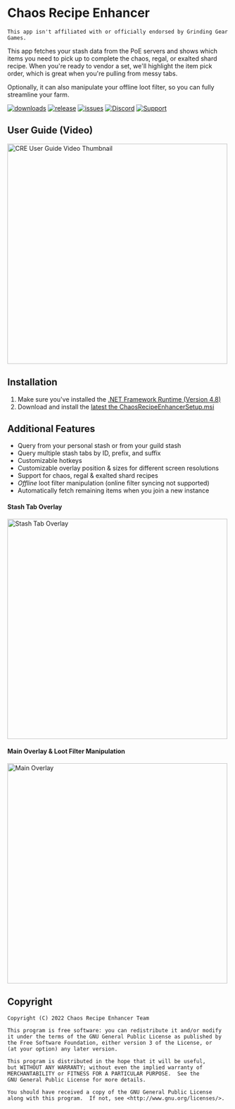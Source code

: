 # Chaos Recipe Enhancer

``` This app isn't affiliated with or officially endorsed by Grinding Gear Games. ```

This app fetches your stash data from the PoE servers and shows which items you need to pick up to complete the chaos, regal, or exalted shard recipe. When you're ready to vendor a set, we'll highlight the item pick order, which is great when you're pulling from messy tabs. 

Optionally, it can also manipulate your offline loot filter, so you can fully streamline your farm.

[![downloads][downloads-badge]][releases-link]
[![release][releases-badge]][releases-link]
[![issues][issues-badge]][issues-link]
[![Discord][discord-badge]][discord-link]
[![Support][support-badge]][support-link]

## User Guide (Video)

<a href="https://www.youtube.com/watch?v=7umgTuN8bMU">
    <img src="https://github.com/ChaosRecipeEnhancer/EnhancePoEApp/blob/master/DocumentationAssets/User-Guide-Thumbnail.png" width="500" alt="CRE User Guide Video Thumbnail">
</a>

## Installation

1. Make sure you've installed the [.NET Framework Runtime (Version 4.8)][dotnet-framework-link]
2. Download and install the [latest the ChaosRecipeEnhancerSetup.msi][releases-link]

## Additional Features

 - Query from your personal stash or from your guild stash
 - Query multiple stash tabs by ID, prefix, and suffix
 - Customizable hotkeys
 - Customizable overlay position & sizes for different screen resolutions
 - Support for chaos, regal & exalted shard recipes
 - *Offline* loot filter manipulation (online filter syncing not supported)
 - Automatically fetch remaining items when you join a new instance

#### Stash Tab Overlay

<img src="https://github.com/ChaosRecipeEnhancer/EnhancePoEApp/blob/master/DocumentationAssets/Stash-Tab-Overlay.gif" width="500" alt="Stash Tab Overlay">

#### Main Overlay & Loot Filter Manipulation

<img src="https://github.com/ChaosRecipeEnhancer/EnhancePoEApp/blob/master/DocumentationAssets/Main-Overlay.png" width="500" alt="Main Overlay">

## Copyright

```
Copyright (C) 2022 Chaos Recipe Enhancer Team

This program is free software: you can redistribute it and/or modify
it under the terms of the GNU General Public License as published by
the Free Software Foundation, either version 3 of the License, or
(at your option) any later version.

This program is distributed in the hope that it will be useful,
but WITHOUT ANY WARRANTY; without even the implied warranty of
MERCHANTABILITY or FITNESS FOR A PARTICULAR PURPOSE.  See the
GNU General Public License for more details.

You should have received a copy of the GNU General Public License
along with this program.  If not, see <http://www.gnu.org/licenses/>.
```


[downloads-badge]: https://img.shields.io/github/downloads/ChaosRecipeEnhancer/EnhancePoEApp/total?style=for-the-badge&logo=github
[discord-badge]: https://img.shields.io/discord/786617230879883307?color=5865f2&label=Discord&style=for-the-badge&logo=discord&link
[discord-link]: https://discord.gg/ryss9jnRkZ
[releases-badge]: https://img.shields.io/github/v/release/ChaosRecipeEnhancer/EnhancePoEApp?style=for-the-badge&logo=github
[releases-link]: https://github.com/ChaosRecipeEnhancer/EnhancePoEApp/releases
[issues-badge]: https://img.shields.io/github/issues-raw/ChaosRecipeEnhancer/EnhancePoEApp?style=for-the-badge
[issues-link]: https://github.com/ChaosRecipeEnhancer/EnhancePoEApp/issues
[support-badge]: https://img.shields.io/badge/Paypal-Support-<COLOR>?style=for-the-badge&logo=paypal&color=ffae29
[support-link]: https://www.paypal.com/donate/?hosted_button_id=4NDCV5J5NTEWS
[dotnet-framework-link]: https://dotnet.microsoft.com/en-us/download/dotnet-framework/net48
